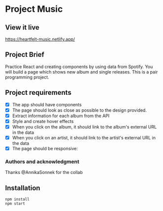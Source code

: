 # Project Music 

## View it live
https://heartfelt-music.netlify.app/

## Project Brief
Practice React and creating components by using data from Spotify. You will build a page which shows new album and single releases. This is a pair programming project. 

## Project requirements 

- [x] The app should have components
- [x] The page should look as close as possible to the design provided.
- [x] Extract information for each album from the API
- [x] Style and create hover effects
- [x] When you click on the album, it should link to the album's external URL in the data
- [x] When you click on an artist, it should link to the artist's external URL in the data
- [x] The page should be responsive:

### Authors and acknowledgment  

Thanks @AnnikaSonnek for the collab 

## Installation

    npm install
    npm start 
